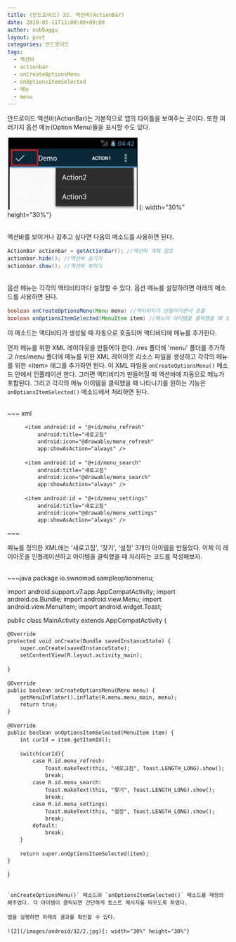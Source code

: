 ```yaml
---
title: (안드로이드) 32. 액션바(ActionBar)
date: 2019-05-11T11:00:00+09:00
author: nobbaggu
layout: post
categories: 안드로이드
tags:
  - 액션바
  - actionbar
  - onCreateOptionsMenu
  - onOptionsItemSelected
  - 메뉴
  - menu
---
```


안드로이드 액션바(ActionBar)는 기본적으로 앱의 타이틀을 보여주는 곳이다. 또한 여러가지 옵션 메뉴(Option Menu)들을 표시할 수도 있다.

![1](/images/android/32/1.png){: width="30%" height="30%"}

<br>
액션바를 보이거나 감추고 싶다면 다음의 메소드를 사용하면 된다.

~~~java
ActionBar actionbar = getActionBar(); //액션바 객체 참조
actionbar.hide(); //액션바 숨기기
actionbar.show(); //액션바 보이기
~~~

<br>
옵션 메뉴는 각각의 액티비티마다 설정할 수 있다. 옵션 메뉴를 설정하려면 아래의 메소드를 사용하면 된다.

~~~ java
boolean onCreateOptionsMenu(Menu menu) //액티비티가 만들어지면서 호출
boolean onOptionsItemSelected(MenuItem item) //메뉴의 아이템을 클릭했을 때 호출
~~~

이 메소드는 액티비티가 생성될 때 자동으로 호출되어 액티비티에 메뉴를 추가한다.

먼저 메뉴를 위한 XML 레이아웃을 만들어야 한다. /res 폴더에 'menu' 폴더를 추가하고 /res/menu 폴더에 메뉴를 위한 XML 레이아웃 리소스 파일을 생성하고 각각의 메뉴를 위한 \<item\> 태그를 추가하면 된다. 이 XML 파일을 `onCreateOptionsMenu()` 메소드 안에서 인플레이션 한다. 그러면 액티비티가 만들어질 때 액션바에 자동으로 메뉴가 포함된다. 그리고 각각의 메뉴 아이템을 클릭했을 때 나타나기를 원하는 기능은 `onOptionsItemSelected()` 메소드에서 처리하면 된다.

<br>
~~~ xml
<?xml version="1.0" encoding="utf-8"?>
<menu xmlns:android="http://schemas.android.com/apk/res/android"
    xmlns:app="http://schemas.android.com/apk/res-auto">

    <item android:id = "@+id/menu_refresh"
        android:title="새로고침"
        android:icon="@drawable/menu_refresh"
        app:showAsAction="always" />

    <item android:id = "@+id/menu_search"
        android:title="새로고침"
        android:icon="@drawable/menu_search"
        app:showAsAction="always" />

    <item android:id = "@+id/menu_settings"
        android:title="새로고침"
        android:icon="@drawable/menu_settings"
        app:showAsAction="always" />

</menu>
~~~

메뉴를 정의한 XML에는 '새로고침', '찾기', '설정' 3개의 아이템을 만들었다. 이제 이 레이아웃을 인플레이션하고 아이템을 클릭했을 때 처리하는 코드를 작성해보자.

<br>
~~~java
package io.swnomad.sampleoptionmenu;

import android.support.v7.app.AppCompatActivity;
import android.os.Bundle;
import android.view.Menu;
import android.view.MenuItem;
import android.widget.Toast;

public class MainActivity extends AppCompatActivity {

    @Override
    protected void onCreate(Bundle savedInstanceState) {
        super.onCreate(savedInstanceState);
        setContentView(R.layout.activity_main);

    }

    @Override
    public boolean onCreateOptionsMenu(Menu menu) {
        getMenuInflater().inflate(R.menu.menu_main, menu);
        return true;
    }

    @Override
    public boolean onOptionsItemSelected(MenuItem item) {
        int curId = item.getItemId();

        switch(curId){
            case R.id.menu_refresh:
                Toast.makeText(this, "새로고침", Toast.LENGTH_LONG).show();
                break;
            case R.id.menu_search:
                Toast.makeText(this, "찾기", Toast.LENGTH_LONG).show();
                break;
            case R.id.menu_settings:
                Toast.makeText(this, "설정", Toast.LENGTH_LONG).show();
                break;
            default:
                break;
        }

        return super.onOptionsItemSelected(item);
    }
}
~~~

`onCreateOptionsMenu()` 메소드와 `onOptionsItemSelected()` 메소드를 재정의 해주었다. 각 아이템이 클릭되면 간단하게 토스트 메시지를 띄우도록 하였다.

앱을 실행하면 아래의 결과를 확인할 수 있다.

![2](/images/android/32/2.jpg){: width="30%" height="30%"}